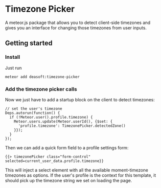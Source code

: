 # Timezone Picker

A meteor.js package that allows you to detect client-side timezones and gives you an interface for changing those timezones from user inputs.

## Getting started

### Install

Just run

```
meteor add deasoft:timezone-picker
```

### Add the timezone picker calls

Now we just have to add a startup block on the client to detect timezones:

```
// set the user's timezone
Deps.autorun(function() {
  if (!Meteor.user().profile.timezone) {
    Meteor.users.update(Meteor.userId(), {$set: {
      'profile.timezone': TimezonePicker.detectedZone()
    }});
  }
});
```

Then we can add a quick form field to a profile settings form:

```
{{> timezonePicker class="form-control" selected=current_user_data.profile.timezone}}
```

This will inject a select element with all the available moment-timezone timezones as options.
If the user's profile is the context for this template, it should pick up the timezone string we set on loading the page.
